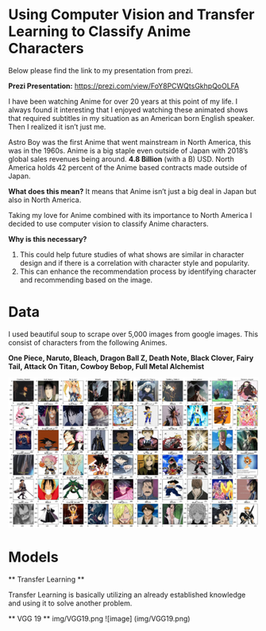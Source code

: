 # Using Computer Vision and Transfer Learning to Classify Anime Characters

Below please find the link to my presentation from prezi.

**Prezi Presentation:** https://prezi.com/view/FoY8PCWQtsGkhpQoOLFA

I have been watching Anime for over 20 years at this point of my life. I always found it interesting that I enjoyed watching these animated shows that required subtitles in my situation as an American born English speaker. Then I realized it isn’t just me.

Astro Boy was the first Anime that went mainstream in North America, this was in the 1960s.
Anime is a big staple even outside of Japan with 2018’s global sales revenues being around. **4.8 Billion** (with a B) USD. North America holds 42 percent of the Anime based contracts made outside of Japan. 

**What does this mean?** It means that Anime isn’t just a big deal in Japan but also in North America.

Taking my love for Anime combined with its importance to North America I decided to use computer vision to classify Anime characters.

**Why is this necessary?** 

1.	This could help future studies of what shows are similar in character design and if there is a correlation with character style and popularity.
2.	This can enhance the recommendation process by identifying character and recommending based on the image.

# Data

I used beautiful soup to scrape over 5,000 images from google images. This consist of characters from the following Animes.

**One Piece, Naruto, Bleach, Dragon Ball Z, Death Note, Black Clover, Fairy Tail, Attack On Titan, Cowboy Bebop, Full Metal Alchemist** 

![image](https://github.com/jonathanl1220/Anime_Classifier/blob/main/img/anime_img_plot.png)

# Models

** Transfer Learning **

Transfer Learning is basically utilizing an already established knowledge and using it to solve another problem.

** VGG 19 **
img/VGG19.png
![image] (img/VGG19.png)
